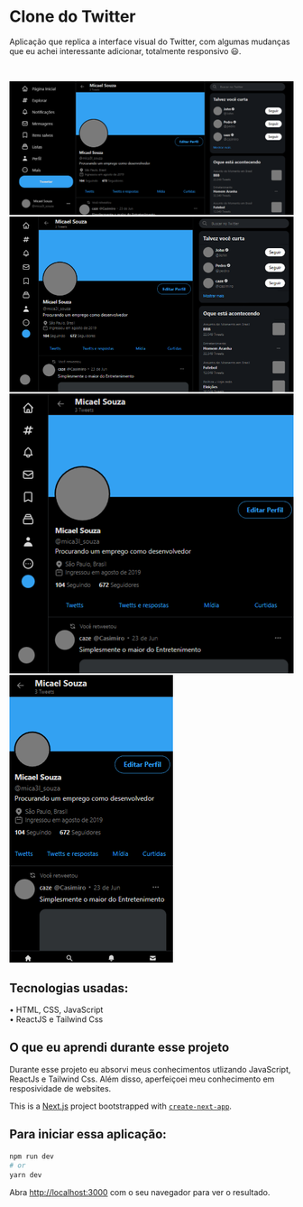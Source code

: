 
<h1>Clone do Twitter</h1>

<p>Aplicação que replica a interface visual do Twitter, com algumas mudanças que eu achei interessante adicionar, totalmente responsivo 😃.</p> <br>

![Tamanho para computadores](https://github.com/BRMicael/Twitter-clone/blob/main/screenshots/largepage.png)
![Tamanho médio](https://github.com/BRMicael/Twitter-clone/blob/main/screenshots/mediumpage.png)
![Tamahno para tablets](https://github.com/BRMicael/Twitter-clone/blob/main/screenshots/tabletpage.png)
![Tamahno para dispositivos mobiles](https://github.com/BRMicael/Twitter-clone/blob/main/screenshots/mobilepage.png)


<h2>Tecnologias usadas:</h2>
• HTML, CSS, JavaScript <br>
• ReactJS e Tailwind Css <br>

<h2> O que eu aprendi durante esse projeto </h2>
  Durante esse projeto eu absorvi meus conhecimentos utlizando JavaScript, ReactJs e Tailwind Css.
  Além disso, aperfeiçoei meu conhecimento em resposividade de websites.



This is a [Next.js](https://nextjs.org/) project bootstrapped with [`create-next-app`](https://github.com/vercel/next.js/tree/canary/packages/create-next-app).


<h2> Para iniciar essa aplicação: </h2>

```bash
npm run dev
# or
yarn dev
```

Abra [http://localhost:3000](http://localhost:3000) com o seu navegador para ver o resultado.
